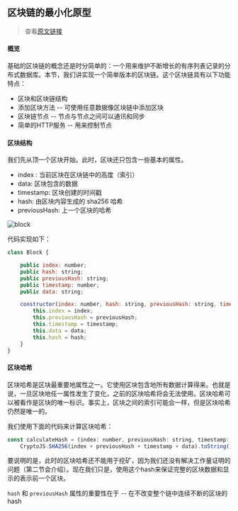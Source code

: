 区块链的最小化原型
---
> 查看[原文链接](https://lhartikk.github.io/jekyll/update/2017/07/14/chapter1.html)

#### 概览
基础的区块链的概念还是时分简单的：一个用来维护不断增长的有序列表记录的分布式数据库。本节，我们讲实现一个简单版本的区块链。这个区块链具有以下功能特点：
* 区块和区块链结构
* 添加区块方法 -- 可使用任意数据像区块链中添加区块
* 区块链节点 -- 节点与节点之间可以通讯和同步
* 简单的HTTP服务 -- 用来控制节点

#### 区块结构
我们先从顶一个区块开始。此时，区块还只包含一些基本的属性。

* index : 当前区块在区块链中的高度（索引）
* data: 区块包含的数据
* timestamp: 区块创建的时间戳
* hash: 由区块内容生成的 sha256 哈希
* previousHash: 上一个区块的哈希

![block](../images/coin_#1_img_1.png)

代码实现如下：
```js
class Block {

    public index: number;
    public hash: string;
    public previousHash: string;
    public timestamp: number;
    public data: string;

    constructor(index: number, hash: string, previousHash: string, timestamp: number, data: string) {
        this.index = index;
        this.previousHash = previousHash;
        this.timestamp = timestamp;
        this.data = data;
        this.hash = hash;
    }
}
```

#### 区块哈希
区块哈希是区块最重要地属性之一。它使用区块包含地所有数据计算得来。也就是说，一旦区块地任一属性发生了变化，之前的区块哈希将会无法使用。区块哈希可以被看作是区块的唯一标识。事实上，区块之间的索引可能会一样，但是区块哈希仍然是唯一的。  
  
我们使用下面的代码来计算区块哈希：
```js
const calculateHash = (index: number, previousHash: string, timestamp: number, data: string): string =>
    CryptoJS.SHA256(index + previousHash + timestamp + data).toString();
```

要说明的是，此时的区块哈希还不能用于挖矿，因为我们还没有解决工作量证明的问题（第二节会介绍）。现在我们只是，使用这个hash来保证完整的区块数据和显示的表示前一个区块。  

`hash` 和 `previousHash` 属性的重要性在于 -- 在不改变整个链中连续不断的区块的hash
